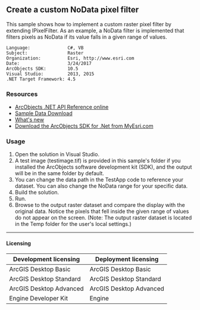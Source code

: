 ## Create a custom NoData pixel filter

This sample shows how to implement a custom raster pixel filter by extending IPixelFilter. As an example, a NoData filter is implemented that filters pixels as NoData if its value falls in a given range of values.  


<!-- TODO: Fill this section below with metadata about this sample-->
```
Language:              C#, VB
Subject:               Raster
Organization:          Esri, http://www.esri.com
Date:                  3/24/2017
ArcObjects SDK:        10.5
Visual Studio:         2013, 2015
.NET Target Framework: 4.5
```

### Resources

* [ArcObjects .NET API Reference online](http://desktop.arcgis.com/en/arcobjects/latest/net/webframe.htm)  
* [Sample Data Download](../../releases)  
* [What's new](http://desktop.arcgis.com/en/arcobjects/latest/net/webframe.htm#05247c04-bfd9-4e36-ae09-bc6e833c3b14.htm)  
* [Download the ArcObjects SDK for .Net from MyEsri.com](https://my.esri.com/)  

### Usage
1. Open the solution in Visual Studio.  
1. A test image (testimage.tif) is provided in this sample's folder if you installed the ArcObjects software development kit (SDK), and the output will be in the same folder by default.  
1. You can change the data path in the TestApp code to reference your dataset. You can also change the NoData range for your specific data.  
1. Build the solution.  
1. Run.  
1. Browse to the output raster dataset and compare the display with the original data. Notice the pixels that fell inside the given range of values do not appear on the screen. (Note: The output raster dataset is located in the Temp folder for the user's local settings.)  









---------------------------------

#### Licensing  
| Development licensing | Deployment licensing | 
| ------------- | ------------- | 
| ArcGIS Desktop Basic | ArcGIS Desktop Basic |  
| ArcGIS Desktop Standard | ArcGIS Desktop Standard |  
| ArcGIS Desktop Advanced | ArcGIS Desktop Advanced |  
| Engine Developer Kit | Engine |  


